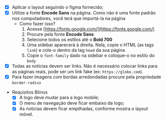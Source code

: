 - [X]  Aplicar o layout seguindo o figma fornecido;
- [X]  Utilize a fonte **Encode Sans** na página. Como não é uma fonte padrão nos computadores, você terá que importá-la na página
    - Como fazer isso?
        1. Acesse [https://fonts.google.com/](https://fonts.google.com/)
        2. Procure pela fonte **Encode Sans**
        3. Selecione todos os estilos até o **Bold 700**
        4. Uma sidebar aparecerá à direita. Nela, copie o HTML (as tags `link`) e cole-o dentro da tag `head` da sua página
        5. Copie o `font-family` dado na sidebar e coloque-o no estilo do `body` 
- [X]  Todas as notícias devem ser links. Não é necessário colocar links para as páginas reais, pode ser um link fake (ex: `https://globo.com`).
- [X]  Para fazer imagens com bordas arredondadas procure pela propriedade `border-radius`

<!--Bônus-->

- Requisitos Bônus
    - [X]  A logo deve mudar para a logo mobile;
    - [x]  O menu de navegação deve ficar embaixo da logo;
    - [X]  As notícias devem ficar empilhadas, conforme mostra o layout móvel.